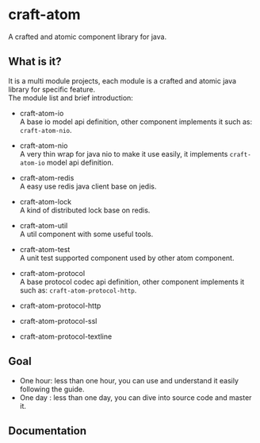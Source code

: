# craft-atom
A crafted and atomic component library for java.

## What is it?

It is a multi module projects, each module is a crafted and atomic java library for specific feature.  
The module list and brief introduction:

- craft-atom-io  
  A base io model api definition, other component implements it such as: ```craft-atom-nio```.

- craft-atom-nio  
  A very thin wrap for java nio to make it use easily, it implements ```craft-atom-io``` model api definition.

- craft-atom-redis  
  A easy use redis java client base on jedis.

- craft-atom-lock  
  A kind of distributed lock base on redis.

- craft-atom-util  
  A util component with some useful tools.

- craft-atom-test  
  A unit test supported component used by other atom component.

- craft-atom-protocol  
  A base protocol codec api definition, other component implements it such as: ```craft-atom-protocol-http```.

- craft-atom-protocol-http
- craft-atom-protocol-ssl
- craft-atom-protocol-textline

## Goal

- One hour: less than one hour, you can use and understand it easily following the guide.
- One day : less than one day, you can dive into source code and master it.


## Documentation


